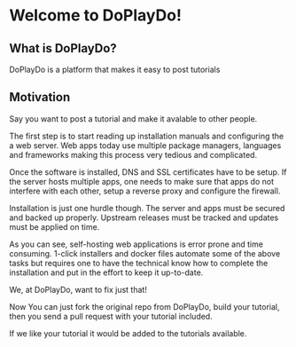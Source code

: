 # Welcome to DoPlayDo!

## What is DoPlayDo?

DoPlayDo is a platform that makes it easy to post tutorials

## Motivation

Say you want to post a tutorial and make it avalable to other people.

The first step is to start reading up installation manuals and configuring the a web server. Web apps today
use multiple package managers, languages and frameworks making this process very tedious and complicated.

Once the software is installed, DNS and SSL certificates have to be setup. If the server hosts
multiple apps, one needs to make sure that apps do not interfere with each other, setup a
reverse proxy and configure the firewall.

Installation is just one hurdle though. The server and apps must be secured and backed up
properly. Upstream releases must be tracked and updates must be applied on time.

As you can see, self-hosting web applications is error prone and time consuming. 1-click installers
and docker files automate some of the above tasks but requires one to have the technical know how to
complete the installation and put in the effort to keep it up-to-date.

We, at DoPlayDo, want to fix just that!

Now You can just fork the original repo from DoPlayDo, build your tutorial, then you send a pull request with your tutorial included.

If we like your tutorial it would be added to the tutorials available.
